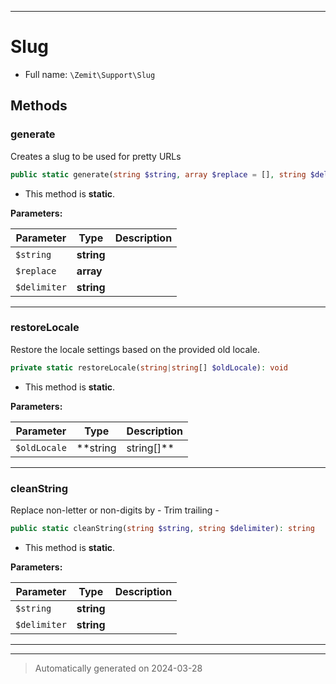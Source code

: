 ***

# Slug





* Full name: `\Zemit\Support\Slug`




## Methods


### generate

Creates a slug to be used for pretty URLs

```php
public static generate(string $string, array $replace = [], string $delimiter = '-'): string
```



* This method is **static**.




**Parameters:**

| Parameter | Type | Description |
|-----------|------|-------------|
| `$string` | **string** |  |
| `$replace` | **array** |  |
| `$delimiter` | **string** |  |





***

### restoreLocale

Restore the locale settings based on the provided old locale.

```php
private static restoreLocale(string|string[] $oldLocale): void
```



* This method is **static**.




**Parameters:**

| Parameter | Type | Description |
|-----------|------|-------------|
| `$oldLocale` | **string|string[]** | The old locale settings.<br />Can be either a string or an array of locale settings.<br />If a string, it will be parsed and converted to an array of locale settings. |





***

### cleanString

Replace non-letter or non-digits by -
Trim trailing -

```php
public static cleanString(string $string, string $delimiter): string
```



* This method is **static**.




**Parameters:**

| Parameter | Type | Description |
|-----------|------|-------------|
| `$string` | **string** |  |
| `$delimiter` | **string** |  |





***


***
> Automatically generated on 2024-03-28
